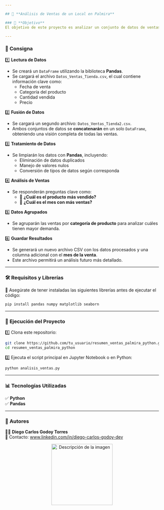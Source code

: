 ```yaml
---

## 🛒 **Análisis de Ventas de un Local en Palmira**  

### 📌 **Objetivo**  
El objetivo de este proyecto es analizar un conjunto de datos de ventas de una tienda en Palmira. Para ello, utilizaremos técnicas de **Data Science** con **Python** para extraer información valiosa sobre el rendimiento de las ventas y generar conclusiones útiles.  

---
```


### 📂 **Consigna**  

1️⃣ **Lectura de Datos**  
   - Se creará un `DataFrame` utilizando la biblioteca **Pandas**.  
   - Se cargará el archivo `Datos_Ventas_Tienda.csv`, el cual contiene información clave como:  
     - Fecha de venta  
     - Categoría del producto  
     - Cantidad vendida  
     - Precio  


2️⃣ **Fusión de Datos**  
   - Se cargará un segundo archivo: `Datos_Ventas_Tienda2.csv`.  
   - Ambos conjuntos de datos se **concatenarán** en un solo `DataFrame`, obteniendo una visión completa de todas las ventas.  

3️⃣ **Tratamiento de Datos**  
   - Se limpiarán los datos con **Pandas**, incluyendo:  
     - Eliminación de datos duplicados  
     - Manejo de valores nulos  
     - Conversión de tipos de datos según corresponda  

4️⃣ **Análisis de Ventas**  
   - Se responderán preguntas clave como:  
     - 📌 **¿Cuál es el producto más vendido?**  
     - 📌 **¿Cuál es el mes con más ventas?**  

5️⃣ **Datos Agrupados**  
   - Se agruparán las ventas por **categoría de producto** para analizar cuáles tienen mayor demanda.  

6️⃣ **Guardar Resultados**  
   - Se generará un nuevo archivo CSV con los datos procesados y una columna adicional con el **mes de la venta**.  
   - Este archivo permitirá un análisis futuro más detallado.  

---

### 🛠 **Requisitos y Librerías**  

📌 Asegúrate de tener instaladas las siguientes librerías antes de ejecutar el código:  

```python
pip install pandas numpy matplotlib seaborn
```

---

### 🚀 **Ejecución del Proyecto**  

1️⃣ Clona este repositorio:  
```bash
git clone https://github.com/tu_usuario/resumen_ventas_palmira_python.git
cd resumen_ventas_palmira_python
```

2️⃣ Ejecuta el script principal en Jupyter Notebook o en Python:  
```bash
python analisis_ventas.py
```

---

### 📊 **Tecnologías Utilizadas**  
✅ **Python**  
✅ **Pandas**  


---

### 📌 **Autores**  
👨‍💻 **Diego Carlos Godoy Torres**  
📧 Contacto: www.linkedin.com/in/diego-carlos-godoy-dev

<p align="center">
  <img src="https://scontent.fcor2-1.fna.fbcdn.net/v/t39.30808-6/447978328_10231850304818725_8109480394728105079_n.jpg?_nc_cat=101&ccb=1-7&_nc_sid=6ee11a&_nc_eui2=AeGnY5DRCvm60E6U62illX0F43y4vKzDWADjfLi8rMNYAIHsainjq1DJQqYsfBW6hVw&_nc_ohc=jnknjxrv41YQ7kNvgEscTTI&_nc_oc=Adh_QuE3u1QIFSCiULfwOEYgjH3iU2pYl891YhwkTkO8Un8F3CRnwCz6tVflcxH9GNs&_nc_zt=23&_nc_ht=scontent.fcor2-1.fna&_nc_gid=A_Pl7PJKxZmtqGV3Bf5tWTZ&oh=00_AYCX4IEG3CV9BgQVW1_Dno5CkxrlL-KN-qQc9ZVKTcLJOg&oe=67AC2C61" alt="Descripción de la imagen" width="200"/>
</p>

